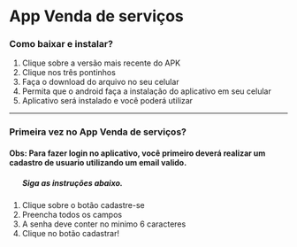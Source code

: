 <h1>App Venda de serviços</h1>

<h3>Como baixar e instalar?</h3>
<ol>
  <li>Clique sobre a versão mais recente do APK</li>
  <li>Clique nos três pontinhos</li>
  <li>Faça o download do arquivo no seu celular</li>
  <li>Permita que o android faça a instalação do aplicativo em seu celular</li>
  <li>Aplicativo será instalado e você poderá utilizar</li>
</ol>
<hr>
<h3>Primeira vez no App Venda de serviços?</h3>
<h4>Obs: Para fazer login no aplicativo, você primeiro deverá realizar um cadastro de usuario utilizando um email valido.</h4>
<ol>
  <h5>Siga as instruções abaixo.</h5>
  <li>Clique sobre o botão cadastre-se</li>
  <li>Preencha todos os campos</li>
  <li>A senha deve conter no minimo 6 caracteres</li>
  <li>Clique no botão cadastrar!</li>
</ol>
